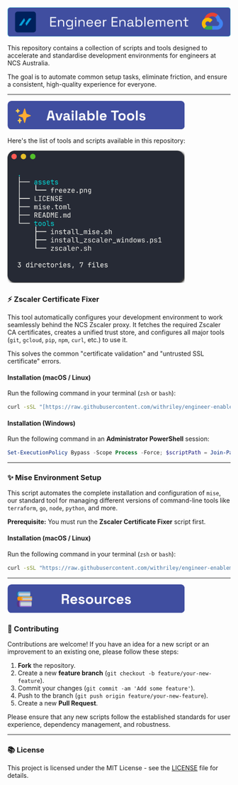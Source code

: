 <img src="./assets/title.png" alt="overview" width="600"/>

This repository contains a collection of scripts and tools designed to accelerate and standardise development environments for engineers at NCS Australia.

The goal is to automate common setup tasks, eliminate friction, and ensure a consistent, high-quality experience for everyone.

---

<img src="./assets/tools.png" alt="overview" width="400"/>

Here's the list of tools and scripts available in this repository:

<img src="./assets/freeze.png" alt="overview" width="400"/>

### :zap: Zscaler Certificate Fixer

This tool automatically configures your development environment to work seamlessly behind the NCS Zscaler proxy. It fetches the required Zscaler CA certificates, creates a unified trust store, and configures all major tools (`git`, `gcloud`, `pip`, `npm`, `curl`, etc.) to use it.

This solves the common "certificate validation" and "untrusted SSL certificate" errors.

#### **Installation (macOS / Linux)**

Run the following command in your terminal (`zsh` or `bash`):

```bash
curl -sSL "[https://raw.githubusercontent.com/withriley/engineer-enablement/main/tools/zscaler.sh?_=$(date](https://raw.githubusercontent.com/withriley/engineer-enablement/main/tools/zscaler.sh?_=$(date) +%s)" -o /tmp/zscaler.sh && zsh /tmp/zscaler.sh
```

#### **Installation (Windows)**

Run the following command in an **Administrator PowerShell** session:

```powershell
Set-ExecutionPolicy Bypass -Scope Process -Force; $scriptPath = Join-Path $env:TEMP "install_zscaler_windows.ps1"; Invoke-RestMethod -Uri "[https://raw.githubusercontent.com/withriley/engineer-enablement/main/tools/install_zscaler_windows.ps1?_=$(Get-Date](https://raw.githubusercontent.com/withriley/engineer-enablement/main/tools/install_zscaler_windows.ps1?_=$(Get-Date) -UFormat %s)" -OutFile $scriptPath; & $scriptPath
```

---

### :sparkles: Mise Environment Setup

This script automates the complete installation and configuration of `mise`, our standard tool for managing different versions of command-line tools like `terraform`, `go`, `node`, `python`, and more.

**Prerequisite:** You must run the **Zscaler Certificate Fixer** script first.

#### **Installation (macOS / Linux)**

Run the following command in your terminal (`zsh` or `bash`):

```bash
curl -sSL "https://raw.githubusercontent.com/withriley/engineer-enablement/main/tools/install_mise.sh?_=$(date +%s)" -o /tmp/install_mise.sh && zsh /tmp/install_mise.sh
```

---

<img src="./assets/resources.png" alt="overview" width="400"/>

### 🤝 Contributing

Contributions are welcome! If you have an idea for a new script or an improvement to an existing one, please follow these steps:

1. **Fork** the repository.
2. Create a new **feature branch** (`git checkout -b feature/your-new-feature`).
3. Commit your changes (`git commit -am 'Add some feature'`).
4. Push to the branch (`git push origin feature/your-new-feature`).
5. Create a new **Pull Request**.

Please ensure that any new scripts follow the established standards for user experience, dependency management, and robustness.

---

### :books: License

This project is licensed under the MIT License - see the [LICENSE](LICENSE) file for details.
